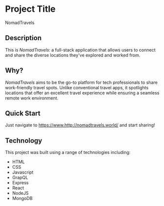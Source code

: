 # Project Title

NomadTravels

## Description

This is _NomadTravels_: a full-stack application that allows users to connect and share the diverse locations they've explored and worked from.

## Why?

_NomadTravels_ aims to be the go-to platform for tech professionals to share work-friendly travel spots. Unlike conventional travel apps, it spotlights locations that offer an excellent travel experience while ensuring a seamless remote work environment.

## Quick Start

Just navigate to https://www.http://nomadtravels.world/ and start sharing!

## Technology

This project was built using a range of technologies including:

- HTML
- CSS
- Javascript
- GrapQL
- Express
- React
- NodeJS
- MongoDB
